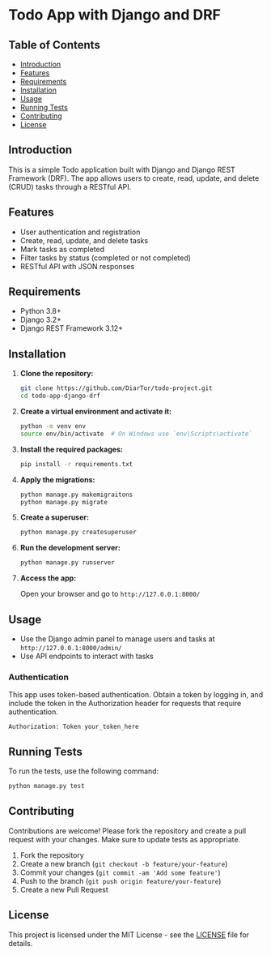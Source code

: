 # Todo App with Django and DRF

## Table of Contents

- [Introduction](#introduction)
- [Features](#features)
- [Requirements](#requirements)
- [Installation](#installation)
- [Usage](#usage)
- [Running Tests](#running-tests)
- [Contributing](#contributing)
- [License](#license)

## Introduction

This is a simple Todo application built with Django and Django REST Framework (DRF). The app allows users to create, read, update, and delete (CRUD) tasks through a RESTful API.

## Features

- User authentication and registration
- Create, read, update, and delete tasks
- Mark tasks as completed
- Filter tasks by status (completed or not completed)
- RESTful API with JSON responses

## Requirements

- Python 3.8+
- Django 3.2+
- Django REST Framework 3.12+

## Installation

1. **Clone the repository:**

   ```bash
   git clone https://github.com/DiarTor/todo-project.git
   cd todo-app-django-drf
   ```

2. **Create a virtual environment and activate it:**

   ```bash
   python -m venv env
   source env/bin/activate  # On Windows use `env\Scripts\activate`
   ```

3. **Install the required packages:**

   ```bash
   pip install -r requirements.txt
   ```

4. **Apply the migrations:**

   ```bash
   python manage.py makemigraitons
   python manage.py migrate
   ```

5. **Create a superuser:**

   ```bash
   python manage.py createsuperuser
   ```

6. **Run the development server:**

   ```bash
   python manage.py runserver
   ```

7. **Access the app:**

   Open your browser and go to `http://127.0.0.1:8000/`

## Usage

- Use the Django admin panel to manage users and tasks at `http://127.0.0.1:8000/admin/`
- Use API endpoints to interact with tasks

### Authentication

This app uses token-based authentication. Obtain a token by logging in, and include the token in the Authorization header for requests that require authentication.

```http
Authorization: Token your_token_here
```

## Running Tests

To run the tests, use the following command:

```bash
python manage.py test
```

## Contributing

Contributions are welcome! Please fork the repository and create a pull request with your changes. Make sure to update tests as appropriate.

1. Fork the repository
2. Create a new branch (`git checkout -b feature/your-feature`)
3. Commit your changes (`git commit -am 'Add some feature'`)
4. Push to the branch (`git push origin feature/your-feature`)
5. Create a new Pull Request

## License

This project is licensed under the MIT License - see the [LICENSE](LICENSE) file for details.
